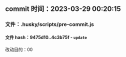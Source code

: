 ## commit 时间：2023-03-29 00:20:15

### 文件：.husky/scripts/pre-commit.js

#### 文件 hash：9475d10..4c3b75f - `update`

改动目的：00
